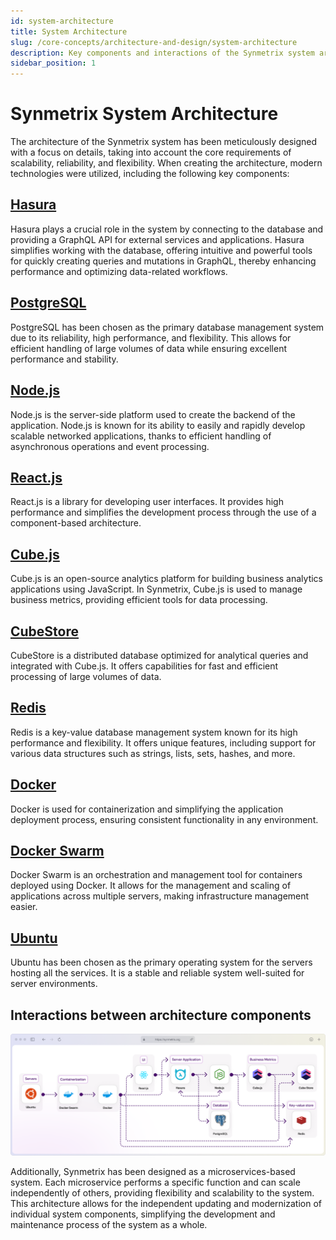 ```yaml
---
id: system-architecture
title: System Architecture
slug: /core-concepts/architecture-and-design/system-architecture
description: Key components and interactions of the Synmetrix system architecture
sidebar_position: 1
---
```


# Synmetrix System Architecture

The architecture of the Synmetrix system has been meticulously designed with a focus on details, taking into account the core requirements of scalability, reliability, and flexibility. When creating the architecture, modern technologies were utilized, including the following key components:

## [Hasura](https://hasura.io/)

Hasura plays a crucial role in the system by connecting to the database and providing a GraphQL API for external services and applications. Hasura simplifies working with the database, offering intuitive and powerful tools for quickly creating queries and mutations in GraphQL, thereby enhancing performance and optimizing data-related workflows.

## [PostgreSQL](https://www.postgresql.org/)

PostgreSQL has been chosen as the primary database management system due to its reliability, high performance, and flexibility. This allows for efficient handling of large volumes of data while ensuring excellent performance and stability.

## [Node.js](https://nodejs.org/)

Node.js is the server-side platform used to create the backend of the application. Node.js is known for its ability to easily and rapidly develop scalable networked applications, thanks to efficient handling of asynchronous operations and event processing.

## [React.js](https://reactjs.org/)

React.js is a library for developing user interfaces. It provides high performance and simplifies the development process through the use of a component-based architecture.

## [Cube.js](https://cube.dev/)

Cube.js is an open-source analytics platform for building business analytics applications using JavaScript. In Synmetrix, Cube.js is used to manage business metrics, providing efficient tools for data processing.

## [CubeStore](https://cubestore.dev/)

CubeStore is a distributed database optimized for analytical queries and integrated with Cube.js. It offers capabilities for fast and efficient processing of large volumes of data.

## [Redis](https://redis.io/)

Redis is a key-value database management system known for its high performance and flexibility. It offers unique features, including support for various data structures such as strings, lists, sets, hashes, and more.

## [Docker](https://www.docker.com/)

Docker is used for containerization and simplifying the application deployment process, ensuring consistent functionality in any environment.

## [Docker Swarm](https://docs.docker.com/swarm/)

Docker Swarm is an orchestration and management tool for containers deployed using Docker. It allows for the management and scaling of applications across multiple servers, making infrastructure management easier.

## [Ubuntu](https://ubuntu.com/)

Ubuntu has been chosen as the primary operating system for the servers hosting all the services. It is a stable and reliable system well-suited for server environments.

## Interactions between architecture components
![Interactions between architecture components](/docs/data/architecture.png)

Additionally, Synmetrix has been designed as a microservices-based system. Each microservice performs a specific function and can scale independently of others, providing flexibility and scalability to the system. This architecture allows for the independent updating and modernization of individual system components, simplifying the development and maintenance process of the system as a whole.
